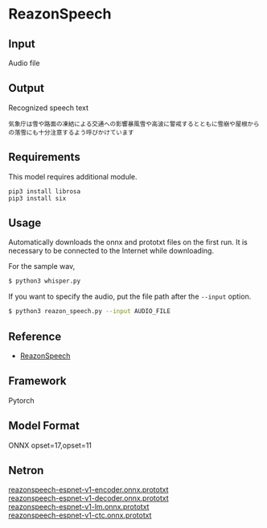 # ReazonSpeech

## Input

Audio file


## Output

Recognized speech text
```
気象庁は雪や路面の凍結による交通への影響暴風雪や高波に警戒するとともに雪崩や屋根からの落雪にも十分注意するよう呼びかけています
```

## Requirements

This model requires additional module.
```
pip3 install librosa
pip3 install six
```

## Usage
Automatically downloads the onnx and prototxt files on the first run.
It is necessary to be connected to the Internet while downloading.

For the sample wav,
```bash
$ python3 whisper.py
```

If you want to specify the audio, put the file path after the `--input` option.
```bash
$ python3 reazon_speech.py --input AUDIO_FILE
```

## Reference

- [ReazonSpeech](https://research.reazon.jp/projects/ReazonSpeech/)

## Framework

Pytorch

## Model Format

ONNX opset=17,opset=11

## Netron

[reazonspeech-espnet-v1-encoder.onnx.prototxt](https://netron.app/?url=https://storage.googleapis.com/ailia-models/reason_speech/reazonspeech-espnet-v1-encoder.onnx.prototxt)  
[reazonspeech-espnet-v1-decoder.onnx.prototxt](https://netron.app/?url=https://storage.googleapis.com/ailia-models/reason_speech/reazonspeech-espnet-v1-decoder.onnx.prototxt)  
[reazonspeech-espnet-v1-lm.onnx.prototxt](https://netron.app/?url=https://storage.googleapis.com/ailia-models/reason_speech/reazonspeech-espnet-v1-lm.onnx.prototxt)  
[reazonspeech-espnet-v1-ctc.onnx.prototxt](https://netron.app/?url=https://storage.googleapis.com/ailia-models/reason_speech/reazonspeech-espnet-v1-ctc.onnx.prototxt)
